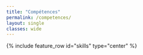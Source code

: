 ```yaml
---
title: "Compétences"
permalink: /competences/
layout: single
classes: wide
---
```


{% include feature_row id="skills" type="center" %}